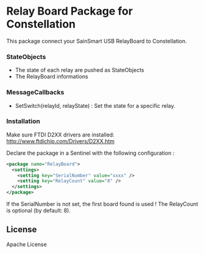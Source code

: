 # Relay Board Package for Constellation

This package connect your SainSmart USB RelayBoard to Constellation.

### StateObjects
  - The state of each relay are pushed as StateObjects
  - The RelayBoard informations

### MessageCallbacks
  - SetSwitch(relayId, relayState) : Set the state for a specific relay.

### Installation

Make sure FTDI D2XX drivers are installed: http://www.ftdichip.com/Drivers/D2XX.htm

Declare the package in a Sentinel with the following configuration :
```xml
<package name="RelayBoard">
  <settings>
	<setting key="SerialNumber" value="xxxx" />
	<setting key="RelayCount" value="8" />
  </settings>
</package>
```

If the SerialNumber is not set, the first board found is used ! The RelayCount is optional (by default: 8).

License
----

Apache License
